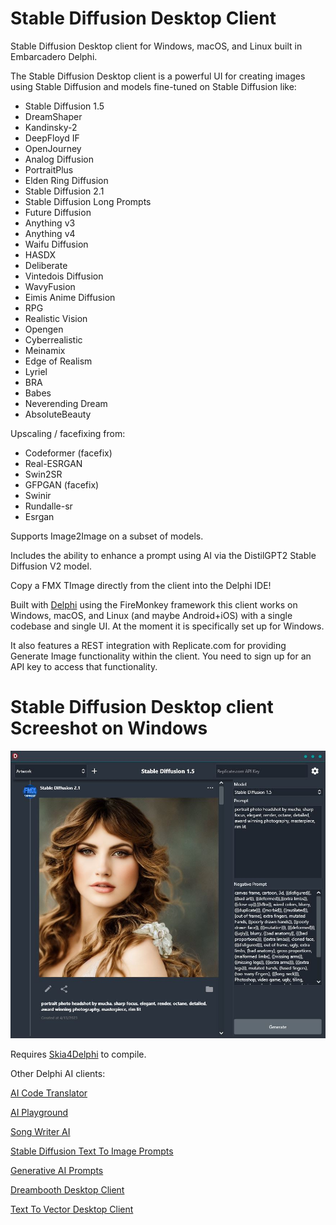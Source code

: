 # Stable Diffusion Desktop Client
Stable Diffusion Desktop client for Windows, macOS, and Linux built in Embarcadero Delphi.

The Stable Diffusion Desktop client is a powerful UI for creating images using Stable Diffusion and models fine-tuned on Stable Diffusion like:

* Stable Diffusion 1.5
* DreamShaper
* Kandinsky-2
* DeepFloyd IF
* OpenJourney
* Analog Diffusion
* PortraitPlus
* Elden Ring Diffusion
* Stable Diffusion 2.1
* Stable Diffusion Long Prompts
* Future Diffusion
* Anything v3
* Anything v4
* Waifu Diffusion
* HASDX
* Deliberate
* Vintedois Diffusion
* WavyFusion
* Eimis Anime Diffusion
* RPG
* Realistic Vision
* Opengen
* Cyberrealistic
* Meinamix
* Edge of Realism
* Lyriel
* BRA
* Babes
* Neverending Dream
* AbsoluteBeauty

Upscaling / facefixing from:

* Codeformer (facefix)
* Real-ESRGAN
* Swin2SR
* GFPGAN (facefix)
* Swinir
* Rundalle-sr
* Esrgan

Supports Image2Image on a subset of models.

Includes the ability to enhance a prompt using AI via the DistilGPT2 Stable Diffusion V2 model.

Copy a FMX TImage directly from the client into the Delphi IDE!

Built with [Delphi](https://www.embarcadero.com/products/delphi/) using the FireMonkey framework this client works on Windows, macOS, and Linux (and maybe Android+iOS) with a single codebase and single UI. At the moment it is specifically set up for Windows.

It also features a REST integration with Replicate.com for providing Generate Image functionality within the client. You need to sign up for an API key to access that functionality.

# Stable Diffusion Desktop client Screeshot on Windows
![Stable Diffusion Desktop client on Windows](/screenshot.jpg)

Requires [Skia4Delphi](https://github.com/skia4delphi/skia4delphi) to compile.

Other Delphi AI clients:

[AI Code Translator](https://github.com/FMXExpress/AI-Code-Translator)

[AI Playground](https://github.com/FMXExpress/AI-Playground-DesktopClient)

[Song Writer AI](https://github.com/FMXExpress/Song-Writer-AI)

[Stable Diffusion Text To Image Prompts](https://github.com/FMXExpress/Stable-Diffusion-Text-To-Image-Prompts)

[Generative AI Prompts](https://github.com/FMXExpress/Generative-AI-Prompts)

[Dreambooth Desktop Client](https://github.com/FMXExpress/DreamBooth-Desktop-Client)

[Text To Vector Desktop Client](https://github.com/FMXExpress/Text-To-Vector-Desktop-Client)
